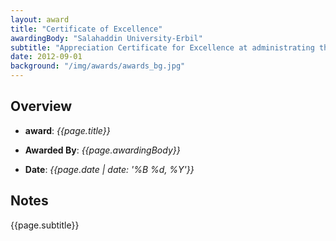```yaml
---
layout: award
title: "Certificate of Excellence"
awardingBody: "Salahaddin University-Erbil"
subtitle: "Appreciation Certificate for Excellence at administrating the Salahaddin University-Erbil’s website and IT infrastructure."
date: 2012-09-01
background: "/img/awards/awards_bg.jpg"
---
```


## Overview

- **award**: _{{page.title}}_

- **Awarded By**: _{{page.awardingBody}}_

- **Date**: _{{page.date | date: '%B %d, %Y'}}_

## Notes

{{page.subtitle}}
